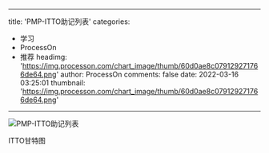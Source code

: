 
---
title: 'PMP-ITTO助记列表'
categories: 
 - 学习
 - ProcessOn
 - 推荐
headimg: 'https://img.processon.com/chart_image/thumb/60d0ae8c079129271766de64.png'
author: ProcessOn
comments: false
date: 2022-03-16 03:25:01
thumbnail: 'https://img.processon.com/chart_image/thumb/60d0ae8c079129271766de64.png'
---

<div>   
<img class="thumb" alt="PMP-ITTO助记列表" src="https://img.processon.com/chart_image/thumb/60d0ae8c079129271766de64.png" referrerpolicy="no-referrer">
<p>ITTO甘特图</p>  
</div>
            